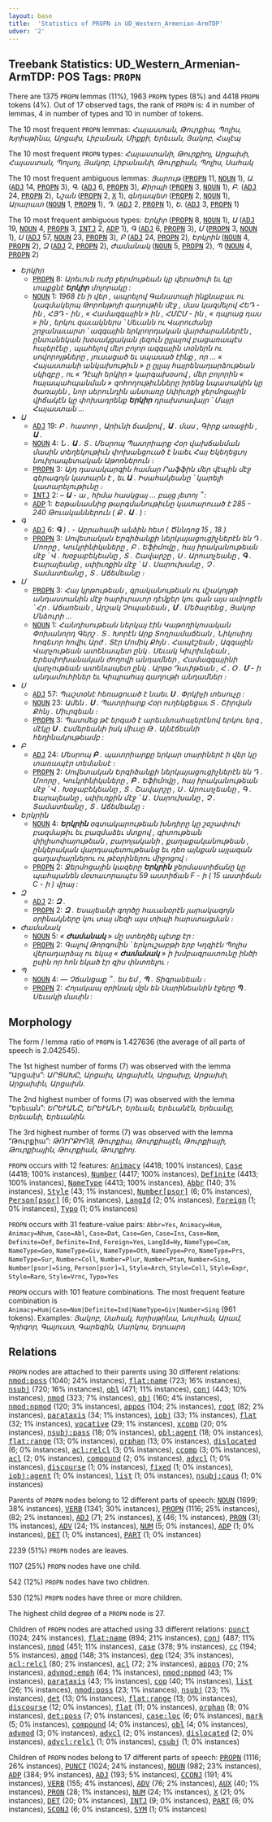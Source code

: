 ```yaml
---
layout: base
title:  'Statistics of PROPN in UD_Western_Armenian-ArmTDP'
udver: '2'
---
```


## Treebank Statistics: UD_Western_Armenian-ArmTDP: POS Tags: `PROPN`

There are 1375 `PROPN` lemmas (11%), 1963 `PROPN` types (8%) and 4418 `PROPN` tokens (4%).
Out of 17 observed tags, the rank of `PROPN` is: 4 in number of lemmas, 4 in number of types and 10 in number of tokens.

The 10 most frequent `PROPN` lemmas: <em>Հայաստան, Թուրքիա, Պոլիս, Խրիսթինա, Արցախ, Լիբանան, Միքքի, Երեւան, Յակոբ, Հալէպ</em>

The 10 most frequent `PROPN` types:  <em>Հայաստանի, Թուրքիոյ, Արցախի, Հայաստան, Պոլսոյ, Յակոբ, Լիբանանի, Թուրքիան, Պոլիս, Սահակ</em>

The 10 most frequent ambiguous lemmas: <em>Յարութ</em> (<tt><a href="hyw_armtdp-pos-PROPN.html">PROPN</a></tt> 11, <tt><a href="hyw_armtdp-pos-NOUN.html">NOUN</a></tt> 1), <em>Ա.</em> (<tt><a href="hyw_armtdp-pos-ADJ.html">ADJ</a></tt> 14, <tt><a href="hyw_armtdp-pos-PROPN.html">PROPN</a></tt> 3), <em>Գ.</em> (<tt><a href="hyw_armtdp-pos-ADJ.html">ADJ</a></tt> 6, <tt><a href="hyw_armtdp-pos-PROPN.html">PROPN</a></tt> 3), <em>Քիրպի</em> (<tt><a href="hyw_armtdp-pos-PROPN.html">PROPN</a></tt> 3, <tt><a href="hyw_armtdp-pos-NOUN.html">NOUN</a></tt> 1), <em>Բ.</em> (<tt><a href="hyw_armtdp-pos-ADJ.html">ADJ</a></tt> 24, <tt><a href="hyw_armtdp-pos-PROPN.html">PROPN</a></tt> 2), <em>Նշան</em> (<tt><a href="hyw_armtdp-pos-PROPN.html">PROPN</a></tt> 2, <tt><a href="hyw_armtdp-pos-X.html">X</a></tt> 1), <em>գնդապետ</em> (<tt><a href="hyw_armtdp-pos-PROPN.html">PROPN</a></tt> 2, <tt><a href="hyw_armtdp-pos-NOUN.html">NOUN</a></tt> 1), <em>Արարատ</em> (<tt><a href="hyw_armtdp-pos-NOUN.html">NOUN</a></tt> 1, <tt><a href="hyw_armtdp-pos-PROPN.html">PROPN</a></tt> 1), <em>Դ.</em> (<tt><a href="hyw_armtdp-pos-ADJ.html">ADJ</a></tt> 2, <tt><a href="hyw_armtdp-pos-PROPN.html">PROPN</a></tt> 1), <em>Ե.</em> (<tt><a href="hyw_armtdp-pos-ADJ.html">ADJ</a></tt> 3, <tt><a href="hyw_armtdp-pos-PROPN.html">PROPN</a></tt> 1)

The 10 most frequent ambiguous types:  <em>Երկիր</em> (<tt><a href="hyw_armtdp-pos-PROPN.html">PROPN</a></tt> 8, <tt><a href="hyw_armtdp-pos-NOUN.html">NOUN</a></tt> 1), <em>Ա</em> (<tt><a href="hyw_armtdp-pos-ADJ.html">ADJ</a></tt> 19, <tt><a href="hyw_armtdp-pos-NOUN.html">NOUN</a></tt> 4, <tt><a href="hyw_armtdp-pos-PROPN.html">PROPN</a></tt> 3, <tt><a href="hyw_armtdp-pos-INTJ.html">INTJ</a></tt> 2, <tt><a href="hyw_armtdp-pos-ADP.html">ADP</a></tt> 1), <em>Գ</em> (<tt><a href="hyw_armtdp-pos-ADJ.html">ADJ</a></tt> 6, <tt><a href="hyw_armtdp-pos-PROPN.html">PROPN</a></tt> 3), <em>Մ</em> (<tt><a href="hyw_armtdp-pos-PROPN.html">PROPN</a></tt> 3, <tt><a href="hyw_armtdp-pos-NOUN.html">NOUN</a></tt> 1), <em>Ս</em> (<tt><a href="hyw_armtdp-pos-ADJ.html">ADJ</a></tt> 57, <tt><a href="hyw_armtdp-pos-NOUN.html">NOUN</a></tt> 23, <tt><a href="hyw_armtdp-pos-PROPN.html">PROPN</a></tt> 3), <em>Բ</em> (<tt><a href="hyw_armtdp-pos-ADJ.html">ADJ</a></tt> 24, <tt><a href="hyw_armtdp-pos-PROPN.html">PROPN</a></tt> 2), <em>Երկրին</em> (<tt><a href="hyw_armtdp-pos-NOUN.html">NOUN</a></tt> 4, <tt><a href="hyw_armtdp-pos-PROPN.html">PROPN</a></tt> 2), <em>Զ</em> (<tt><a href="hyw_armtdp-pos-ADJ.html">ADJ</a></tt> 2, <tt><a href="hyw_armtdp-pos-PROPN.html">PROPN</a></tt> 2), <em>Ժամանակ</em> (<tt><a href="hyw_armtdp-pos-NOUN.html">NOUN</a></tt> 5, <tt><a href="hyw_armtdp-pos-PROPN.html">PROPN</a></tt> 2), <em>Պ</em> (<tt><a href="hyw_armtdp-pos-NOUN.html">NOUN</a></tt> 4, <tt><a href="hyw_armtdp-pos-PROPN.html">PROPN</a></tt> 2)


* <em>Երկիր</em>
  * <tt><a href="hyw_armtdp-pos-PROPN.html">PROPN</a></tt> 8: <em>Արեւուն ուժը ջերմութեան կը վերածուի եւ կը տաքցնէ <b>Երկիր</b> մոլորակը :</em>
  * <tt><a href="hyw_armtdp-pos-NOUN.html">NOUN</a></tt> 1: <em>1968 էն ի վեր , ապրելով Գանատայի ինքնաբաւ ու կազմակերպ Թորոնթոյի գաղութին մէջ , մաս կազմելով ՀԵԴ - ին , ՀՅԴ - ին , « Համազգային » ին , ՀՄԸՄ - ին , « դպրաց դաս » ին , երկու զաւակներս ՝ Սեւանն ու Վարուժանը շրջանաւարտ ՝ ազգային երկրորդական վարժարաններէն , ընտանեկան խօսակցական լեզուն ըլլալով բացառապէս հայերէնը , պահելով մեր բոլոր ազգային տօներն ու սովորոյթները , յուսացած եւ սպասած էինք , որ ... « Հայաստանի անկախութիւն » ը ըլլայ հայրենադարձութեան սկիզբը , ու « Դէպի երկիր » կարգախօսով , մեր բոլորին « հայապահպանման » զոհողութիւնները իրենց նպատակին կը ծառայեն , նոր սերունդին անտառը Սփիւռքի ջերմոցային վիճակէն կը փոխադրենք <b>Երկիր</b> դրախտավայր ՝ Մայր Հայաստան ...</em>
* <em>Ա</em>
  * <tt><a href="hyw_armtdp-pos-ADJ.html">ADJ</a></tt> 19: <em>Բ . հատոր , Արիւնի ճամբով , <b>Ա</b> . մաս , Գիրք առաջին , <b>Ա</b> .</em>
  * <tt><a href="hyw_armtdp-pos-NOUN.html">NOUN</a></tt> 4: <em>Ն . <b>Ա</b> . Տ . Մեսրոպ Պատրիարք Հօր վախճանման մասին տեղեկութիւն փոխանցուած է նաեւ Հայ Եկեղեցւոյ նուիրապետական Աթոռներուն ։</em>
  * <tt><a href="hyw_armtdp-pos-PROPN.html">PROPN</a></tt> 3: <em>Այդ դասակարգին համար Րաֆֆին մեր վէպին մէջ գերագոյն կատարն է , եւ <b>Ա</b> . Իսահակեանը ՝ կարելի կատարելութիւնը ։</em>
  * <tt><a href="hyw_armtdp-pos-INTJ.html">INTJ</a></tt> 2: <em>– <b>Ա</b> - ա , հիմա հասկցայ … բայց յետոյ ՞ :</em>
  * <tt><a href="hyw_armtdp-pos-ADP.html">ADP</a></tt> 1: <em>Եօթանասնից թարգմանութիւնը կատարուած է 285 - 240 Թուականներուն ( Ք . <b>Ա</b> . ) :</em>
* <em>Գ</em>
  * <tt><a href="hyw_armtdp-pos-ADJ.html">ADJ</a></tt> 6: <em><b>Գ</b> ) . - Աբրահամի անձին հետ ( Ծննդոց 15 , 18 )</em>
  * <tt><a href="hyw_armtdp-pos-PROPN.html">PROPN</a></tt> 3: <em>Սովետական Երգիծանքի ներկայացուցիչներէն են Դ . Մոորը , Կուկրինիկսները , Բ . Եֆիմովը , հայ իրականութեան մէջ ՝ Վ . Խօջաբեկեանը , Տ . Շավարշը , Ս . Արուտչեանը , <b>Գ</b> . Եարալեանը , սփիւռքին մէջ ՝ Ա . Սարուխանը , Չ . Տամատեանը , Տ . Աճեմեանը ։</em>
* <em>Մ</em>
  * <tt><a href="hyw_armtdp-pos-PROPN.html">PROPN</a></tt> 3: <em>Հայ կրթութեան , գրականութեան ու մշակոյթի անդաստանին մէջ հարիւրաւոր դէմքեր կու գան այս ամրոցէն ՝ Հր . Աճառեան , Արշակ Չոպանեան , <b>Մ</b> . Մեծարենց , Յակոբ Մնձուրի ...</em>
  * <tt><a href="hyw_armtdp-pos-NOUN.html">NOUN</a></tt> 1: <em>Հանդիսութեան ներկայ էին Կաթողիկոսական Փոխանորդ Գերշ . Տ . Խորէն Արք Տողրամաճեան , Նիկոսիոյ հոգեւոր հովիւ Արժ . Տէր Մոմիկ Քհյն . Հապէշեան , Ազգային Վարչութեան ատենապետ ընկ . Սեւակ Կիւրիւնլեան , Երեսփոխանական ժողովի անդամներ , Համազգայինի վարչութեան ատենապետ ընկ . Արթօ Դաւիթեան , Հ . Օ . <b>Մ</b> - ի անդամուհիներ եւ Կիպրահայ գաղութի անդամներ ։</em>
* <em>Ս</em>
  * <tt><a href="hyw_armtdp-pos-ADJ.html">ADJ</a></tt> 57: <em>Պաշտօնէ հեռացուած է նաեւ <b>Ս</b> . Փրկիչի տեսուչը :</em>
  * <tt><a href="hyw_armtdp-pos-NOUN.html">NOUN</a></tt> 23: <em>Ամեն . <b>Ս</b> . Պատրիարք Հօր ուղեկցեցաւ Տ . Շիրվան Քհնյ . Միւրզեան ։</em>
  * <tt><a href="hyw_armtdp-pos-PROPN.html">PROPN</a></tt> 3: <em>Պատմեց թէ երգած է արեւմտահայերէնով երկու երգ , մէկը <b>Ս</b> . Էսմերեանի իսկ միւսը Թ . Այնէճեանի հեղինակութեամբ :</em>
* <em>Բ</em>
  * <tt><a href="hyw_armtdp-pos-ADJ.html">ADJ</a></tt> 24: <em>Մեսրոպ <b>Բ</b> . պատրիարքը երկար տարիներէ ի վեր կը տառապէր տեմանսէ ։</em>
  * <tt><a href="hyw_armtdp-pos-PROPN.html">PROPN</a></tt> 2: <em>Սովետական Երգիծանքի ներկայացուցիչներէն են Դ . Մոորը , Կուկրինիկսները , <b>Բ</b> . Եֆիմովը , հայ իրականութեան մէջ ՝ Վ . Խօջաբեկեանը , Տ . Շավարշը , Ս . Արուտչեանը , Գ . Եարալեանը , սփիւռքին մէջ ՝ Ա . Սարուխանը , Չ . Տամատեանը , Տ . Աճեմեանը ։</em>
* <em>Երկրին</em>
  * <tt><a href="hyw_armtdp-pos-NOUN.html">NOUN</a></tt> 4: <em><b>Երկրին</b> օգտակարութեան խնդիրը կը շօշափուի բազմաթիւ եւ բազմաձեւ մտքով , գիտութեան փիլիսոփայութեան , բարոյականի , քաղաքականութեան , ընկերական վարդապետութեանց եւ դեռ այնքան այլազան գաղափարներու ու թէօրիներու միջոցով ։</em>
  * <tt><a href="hyw_armtdp-pos-PROPN.html">PROPN</a></tt> 2: <em>Ջերմոցային կազերը <b>Երկրին</b> ջերմաստիճանը կը պահպանեն մօտաւորապէս 59 աստիճան F - ի ( 15 աստիճան C - ի ) վրայ :</em>
* <em>Զ</em>
  * <tt><a href="hyw_armtdp-pos-ADJ.html">ADJ</a></tt> 2: <em><b>Զ</b> .</em>
  * <tt><a href="hyw_armtdp-pos-PROPN.html">PROPN</a></tt> 2: <em><b>Զ</b> . Եսայեանի գործը հաւանօրէն յարակագոյն օրինակները կու տայ մեզի այս տիպի հարստացման ։</em>
* <em>Ժամանակ</em>
  * <tt><a href="hyw_armtdp-pos-NOUN.html">NOUN</a></tt> 5: <em>« <b>Ժամանակ</b> » մը ստեղծել պէտք էր :</em>
  * <tt><a href="hyw_armtdp-pos-PROPN.html">PROPN</a></tt> 2: <em>Գալով Թորգոմին ՝ երկուշաբթի երբ Կղզիէն Պոլիս վերադարձայ ու եկայ « <b>Ժամանակ</b> » ի խմբագրատունը ինծի ըսին որ հոն եկած էր զիս փնտռելու ։</em>
* <em>Պ</em>
  * <tt><a href="hyw_armtdp-pos-NOUN.html">NOUN</a></tt> 4: <em>— Չճանցաք ՞ . ես եմ , <b>Պ</b> . Տիգրանեան ։</em>
  * <tt><a href="hyw_armtdp-pos-PROPN.html">PROPN</a></tt> 2: <em>Հոյակապ օրինակ մըն են Սարինեանին էջերը <b>Պ</b> . Սեւակի մասին :</em>

## Morphology

The form / lemma ratio of `PROPN` is 1.427636 (the average of all parts of speech is 2.042545).

The 1st highest number of forms (7) was observed with the lemma “Արցախ”: <em>ԱՐՑԱԽԸ, Արցախ, Արցախէն, Արցախը, Արցախի, Արցախին, Արցախն</em>.

The 2nd highest number of forms (7) was observed with the lemma “Երեւան”: <em>ԵՐԵՒԱՆԸ, ԵՐԵՒԱՆԻ, Երեւան, Երեւանէն, Երեւանը, Երեւանի, Երեւանին</em>.

The 3rd highest number of forms (7) was observed with the lemma “Թուրքիա”: <em>ԹՈՒՐՔԻՈՅ, Թուրքիա, Թուրքիայէն, Թուրքիայի, Թուրքիային, Թուրքիան, Թուրքիոյ</em>.

`PROPN` occurs with 12 features: <tt><a href="hyw_armtdp-feat-Animacy.html">Animacy</a></tt> (4418; 100% instances), <tt><a href="hyw_armtdp-feat-Case.html">Case</a></tt> (4418; 100% instances), <tt><a href="hyw_armtdp-feat-Number.html">Number</a></tt> (4417; 100% instances), <tt><a href="hyw_armtdp-feat-Definite.html">Definite</a></tt> (4413; 100% instances), <tt><a href="hyw_armtdp-feat-NameType.html">NameType</a></tt> (4413; 100% instances), <tt><a href="hyw_armtdp-feat-Abbr.html">Abbr</a></tt> (140; 3% instances), <tt><a href="hyw_armtdp-feat-Style.html">Style</a></tt> (43; 1% instances), <tt><a href="hyw_armtdp-feat-Number-psor.html">Number[psor]</a></tt> (6; 0% instances), <tt><a href="hyw_armtdp-feat-Person-psor.html">Person[psor]</a></tt> (6; 0% instances), <tt><a href="hyw_armtdp-feat-LangId.html">LangId</a></tt> (2; 0% instances), <tt><a href="hyw_armtdp-feat-Foreign.html">Foreign</a></tt> (1; 0% instances), <tt><a href="hyw_armtdp-feat-Typo.html">Typo</a></tt> (1; 0% instances)

`PROPN` occurs with 31 feature-value pairs: `Abbr=Yes`, `Animacy=Hum`, `Animacy=Nhum`, `Case=Abl`, `Case=Dat`, `Case=Gen`, `Case=Ins`, `Case=Nom`, `Definite=Def`, `Definite=Ind`, `Foreign=Yes`, `LangId=Hy`, `NameType=Com`, `NameType=Geo`, `NameType=Giv`, `NameType=Oth`, `NameType=Pro`, `NameType=Prs`, `NameType=Sur`, `Number=Coll`, `Number=Plur`, `Number=Ptan`, `Number=Sing`, `Number[psor]=Sing`, `Person[psor]=1`, `Style=Arch`, `Style=Coll`, `Style=Expr`, `Style=Rare`, `Style=Vrnc`, `Typo=Yes`

`PROPN` occurs with 101 feature combinations.
The most frequent feature combination is `Animacy=Hum|Case=Nom|Definite=Ind|NameType=Giv|Number=Sing` (961 tokens).
Examples: <em>Յակոբ, Սահակ, Խրիսթինա, Նուրհան, Արամ, Գրիգոր, Գալուստ, Գարեգին, Մարկոս, Եդուարդ</em>


## Relations

`PROPN` nodes are attached to their parents using 30 different relations: <tt><a href="hyw_armtdp-dep-nmod-poss.html">nmod:poss</a></tt> (1040; 24% instances), <tt><a href="hyw_armtdp-dep-flat-name.html">flat:name</a></tt> (723; 16% instances), <tt><a href="hyw_armtdp-dep-nsubj.html">nsubj</a></tt> (720; 16% instances), <tt><a href="hyw_armtdp-dep-obl.html">obl</a></tt> (471; 11% instances), <tt><a href="hyw_armtdp-dep-conj.html">conj</a></tt> (443; 10% instances), <tt><a href="hyw_armtdp-dep-nmod.html">nmod</a></tt> (323; 7% instances), <tt><a href="hyw_armtdp-dep-obj.html">obj</a></tt> (160; 4% instances), <tt><a href="hyw_armtdp-dep-nmod-npmod.html">nmod:npmod</a></tt> (120; 3% instances), <tt><a href="hyw_armtdp-dep-appos.html">appos</a></tt> (104; 2% instances), <tt><a href="hyw_armtdp-dep-root.html">root</a></tt> (82; 2% instances), <tt><a href="hyw_armtdp-dep-parataxis.html">parataxis</a></tt> (34; 1% instances), <tt><a href="hyw_armtdp-dep-iobj.html">iobj</a></tt> (33; 1% instances), <tt><a href="hyw_armtdp-dep-flat.html">flat</a></tt> (32; 1% instances), <tt><a href="hyw_armtdp-dep-vocative.html">vocative</a></tt> (29; 1% instances), <tt><a href="hyw_armtdp-dep-xcomp.html">xcomp</a></tt> (20; 0% instances), <tt><a href="hyw_armtdp-dep-nsubj-pass.html">nsubj:pass</a></tt> (18; 0% instances), <tt><a href="hyw_armtdp-dep-obl-agent.html">obl:agent</a></tt> (18; 0% instances), <tt><a href="hyw_armtdp-dep-flat-range.html">flat:range</a></tt> (13; 0% instances), <tt><a href="hyw_armtdp-dep-orphan.html">orphan</a></tt> (13; 0% instances), <tt><a href="hyw_armtdp-dep-dislocated.html">dislocated</a></tt> (6; 0% instances), <tt><a href="hyw_armtdp-dep-acl-relcl.html">acl:relcl</a></tt> (3; 0% instances), <tt><a href="hyw_armtdp-dep-ccomp.html">ccomp</a></tt> (3; 0% instances), <tt><a href="hyw_armtdp-dep-acl.html">acl</a></tt> (2; 0% instances), <tt><a href="hyw_armtdp-dep-compound.html">compound</a></tt> (2; 0% instances), <tt><a href="hyw_armtdp-dep-advcl.html">advcl</a></tt> (1; 0% instances), <tt><a href="hyw_armtdp-dep-discourse.html">discourse</a></tt> (1; 0% instances), <tt><a href="hyw_armtdp-dep-fixed.html">fixed</a></tt> (1; 0% instances), <tt><a href="hyw_armtdp-dep-iobj-agent.html">iobj:agent</a></tt> (1; 0% instances), <tt><a href="hyw_armtdp-dep-list.html">list</a></tt> (1; 0% instances), <tt><a href="hyw_armtdp-dep-nsubj-caus.html">nsubj:caus</a></tt> (1; 0% instances)

Parents of `PROPN` nodes belong to 12 different parts of speech: <tt><a href="hyw_armtdp-pos-NOUN.html">NOUN</a></tt> (1699; 38% instances), <tt><a href="hyw_armtdp-pos-VERB.html">VERB</a></tt> (1341; 30% instances), <tt><a href="hyw_armtdp-pos-PROPN.html">PROPN</a></tt> (1116; 25% instances),  (82; 2% instances), <tt><a href="hyw_armtdp-pos-ADJ.html">ADJ</a></tt> (71; 2% instances), <tt><a href="hyw_armtdp-pos-X.html">X</a></tt> (46; 1% instances), <tt><a href="hyw_armtdp-pos-PRON.html">PRON</a></tt> (31; 1% instances), <tt><a href="hyw_armtdp-pos-ADV.html">ADV</a></tt> (24; 1% instances), <tt><a href="hyw_armtdp-pos-NUM.html">NUM</a></tt> (5; 0% instances), <tt><a href="hyw_armtdp-pos-ADP.html">ADP</a></tt> (1; 0% instances), <tt><a href="hyw_armtdp-pos-DET.html">DET</a></tt> (1; 0% instances), <tt><a href="hyw_armtdp-pos-PART.html">PART</a></tt> (1; 0% instances)

2239 (51%) `PROPN` nodes are leaves.

1107 (25%) `PROPN` nodes have one child.

542 (12%) `PROPN` nodes have two children.

530 (12%) `PROPN` nodes have three or more children.

The highest child degree of a `PROPN` node is 27.

Children of `PROPN` nodes are attached using 33 different relations: <tt><a href="hyw_armtdp-dep-punct.html">punct</a></tt> (1024; 24% instances), <tt><a href="hyw_armtdp-dep-flat-name.html">flat:name</a></tt> (894; 21% instances), <tt><a href="hyw_armtdp-dep-conj.html">conj</a></tt> (487; 11% instances), <tt><a href="hyw_armtdp-dep-nmod.html">nmod</a></tt> (451; 11% instances), <tt><a href="hyw_armtdp-dep-case.html">case</a></tt> (378; 9% instances), <tt><a href="hyw_armtdp-dep-cc.html">cc</a></tt> (194; 5% instances), <tt><a href="hyw_armtdp-dep-amod.html">amod</a></tt> (148; 3% instances), <tt><a href="hyw_armtdp-dep-dep.html">dep</a></tt> (124; 3% instances), <tt><a href="hyw_armtdp-dep-acl-relcl.html">acl:relcl</a></tt> (80; 2% instances), <tt><a href="hyw_armtdp-dep-acl.html">acl</a></tt> (72; 2% instances), <tt><a href="hyw_armtdp-dep-appos.html">appos</a></tt> (70; 2% instances), <tt><a href="hyw_armtdp-dep-advmod-emph.html">advmod:emph</a></tt> (64; 1% instances), <tt><a href="hyw_armtdp-dep-nmod-npmod.html">nmod:npmod</a></tt> (43; 1% instances), <tt><a href="hyw_armtdp-dep-parataxis.html">parataxis</a></tt> (43; 1% instances), <tt><a href="hyw_armtdp-dep-cop.html">cop</a></tt> (40; 1% instances), <tt><a href="hyw_armtdp-dep-list.html">list</a></tt> (26; 1% instances), <tt><a href="hyw_armtdp-dep-nmod-poss.html">nmod:poss</a></tt> (23; 1% instances), <tt><a href="hyw_armtdp-dep-nsubj.html">nsubj</a></tt> (23; 1% instances), <tt><a href="hyw_armtdp-dep-det.html">det</a></tt> (13; 0% instances), <tt><a href="hyw_armtdp-dep-flat-range.html">flat:range</a></tt> (13; 0% instances), <tt><a href="hyw_armtdp-dep-discourse.html">discourse</a></tt> (12; 0% instances), <tt><a href="hyw_armtdp-dep-flat.html">flat</a></tt> (11; 0% instances), <tt><a href="hyw_armtdp-dep-orphan.html">orphan</a></tt> (8; 0% instances), <tt><a href="hyw_armtdp-dep-det-poss.html">det:poss</a></tt> (7; 0% instances), <tt><a href="hyw_armtdp-dep-case-loc.html">case:loc</a></tt> (6; 0% instances), <tt><a href="hyw_armtdp-dep-mark.html">mark</a></tt> (5; 0% instances), <tt><a href="hyw_armtdp-dep-compound.html">compound</a></tt> (4; 0% instances), <tt><a href="hyw_armtdp-dep-obl.html">obl</a></tt> (4; 0% instances), <tt><a href="hyw_armtdp-dep-advmod.html">advmod</a></tt> (3; 0% instances), <tt><a href="hyw_armtdp-dep-advcl.html">advcl</a></tt> (2; 0% instances), <tt><a href="hyw_armtdp-dep-dislocated.html">dislocated</a></tt> (2; 0% instances), <tt><a href="hyw_armtdp-dep-advcl-relcl.html">advcl:relcl</a></tt> (1; 0% instances), <tt><a href="hyw_armtdp-dep-csubj.html">csubj</a></tt> (1; 0% instances)

Children of `PROPN` nodes belong to 17 different parts of speech: <tt><a href="hyw_armtdp-pos-PROPN.html">PROPN</a></tt> (1116; 26% instances), <tt><a href="hyw_armtdp-pos-PUNCT.html">PUNCT</a></tt> (1024; 24% instances), <tt><a href="hyw_armtdp-pos-NOUN.html">NOUN</a></tt> (982; 23% instances), <tt><a href="hyw_armtdp-pos-ADP.html">ADP</a></tt> (384; 9% instances), <tt><a href="hyw_armtdp-pos-ADJ.html">ADJ</a></tt> (193; 5% instances), <tt><a href="hyw_armtdp-pos-CCONJ.html">CCONJ</a></tt> (191; 4% instances), <tt><a href="hyw_armtdp-pos-VERB.html">VERB</a></tt> (155; 4% instances), <tt><a href="hyw_armtdp-pos-ADV.html">ADV</a></tt> (76; 2% instances), <tt><a href="hyw_armtdp-pos-AUX.html">AUX</a></tt> (40; 1% instances), <tt><a href="hyw_armtdp-pos-PRON.html">PRON</a></tt> (28; 1% instances), <tt><a href="hyw_armtdp-pos-NUM.html">NUM</a></tt> (24; 1% instances), <tt><a href="hyw_armtdp-pos-X.html">X</a></tt> (21; 0% instances), <tt><a href="hyw_armtdp-pos-DET.html">DET</a></tt> (20; 0% instances), <tt><a href="hyw_armtdp-pos-INTJ.html">INTJ</a></tt> (9; 0% instances), <tt><a href="hyw_armtdp-pos-PART.html">PART</a></tt> (6; 0% instances), <tt><a href="hyw_armtdp-pos-SCONJ.html">SCONJ</a></tt> (6; 0% instances), <tt><a href="hyw_armtdp-pos-SYM.html">SYM</a></tt> (1; 0% instances)

